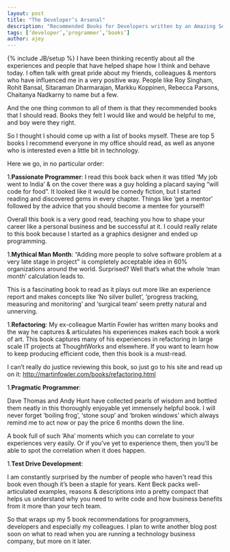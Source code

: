 ```yaml
---
layout: post
title: "The Developer’s Arsenal"
description: "Recommended Books for Developers written by an Amazing Set of People."
tags: [‘developer’,’programmer’,’books’]
author: ajey
---
```

{% include JB/setup %}
I have been thinking recently about all the experiences and people that have helped shape how I think and behave today. I often talk with great pride about my friends, colleagues & mentors who have influenced me in a very positive way. People like Roy Singham, Rohit Bansal, Sitaraman Dharmarajan, Markku Koppinen, Rebecca Parsons, Chaitanya Nadkarny to name but a few.

And the one thing common to all of them is that they recommended books that I should read. Books they felt I would like and would be helpful to me, and boy were they right. 

So I thought I should come up with a list of books myself. These are top 5 books I recommend everyone in my office should read, as well as anyone who is interested even a little bit in technology.

Here we go, in no particular order:

1.**Passionate Programmer**:
I read this book back when it was titled ‘My job went to India’ & on the cover there was a guy holding a placard saying “will code for food”. It looked like it would be comedy fiction, but I started reading and discovered gems in every chapter. Things like ‘get a mentor’ followed by the advice that you should become a mentee for yourself! 

Overall this book is a very good read, teaching you how to shape your career like a personal business and be successful at it. I could really relate to this book because I started as a graphics designer and ended up programming.

1.**Mythical Man Month**:
“Adding more people to solve software problem at a very late stage in project" is completely acceptable idea in 60% organizations around the world. Surprised? Well that’s what the whole ‘man month’ calculation leads to. 

This is a fascinating book to read as it plays out more like an experience report and makes concepts like ‘No silver bullet’, ‘progress tracking, measuring and monitoring’ and ‘surgical team’ seem pretty natural and unnerving.

1.**Refactoring**:
My ex-colleague Martin Fowler has written many books and the way he captures & articulates his experiences makes each book a work of art. This book captures many of his experiences in refactoring in large scale IT projects at ThoughtWorks and elsewhere. If you want to learn how to keep producing efficient code, then this book is a must-read. 

I can’t really do justice reviewing this book, so just go to his site and read up on it: http://martinfowler.com/books/refactoring.html

1.**Pragmatic Programmer**:

Dave Thomas and Andy Hunt have collected pearls of wisdom and bottled them neatly in this thoroughly enjoyable yet immensely helpful book. I will never forget ‘boiling frog’, ‘stone soup’ and ‘broken windows’ which always remind me to act now or pay the price 6 months down the line. 

A book full of such ‘Aha’ moments which you can correlate to your experiences very easily. Or if you’ve yet to experience them, then you’ll be able to spot the correlation when it does happen.

1.**Test Drive Development**: 

I am constantly surprised by the number of people who haven't read this book even though it’s been a staple for years. Kent Beck packs well-articulated examples, reasons & descriptions into a pretty compact that helps us understand why you need to write code and how business benefits from it more than your tech team. 

So that wraps up my 5 book recommendations for programmers, developers and especially my colleagues. I plan to write another blog post soon on what to read when you are running a technology business company, but more on it later.
